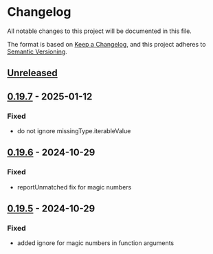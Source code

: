 # Changelog

All notable changes to this project will be documented in this file.

The format is based on [Keep a Changelog](https://keepachangelog.com/en/1.1.0/),
and this project adheres to [Semantic Versioning](https://semver.org/spec/v2.0.0.html).

## [Unreleased]

## [0.19.7] - 2025-01-12
### Fixed
- do not ignore missingType.iterableValue

## [0.19.6] - 2024-10-29
### Fixed
- reportUnmatched fix for magic numbers

## [0.19.5] - 2024-10-29
### Fixed
- added ignore for magic numbers in function arguments

[Unreleased]: https://github.com/efabrica-team/efabrica-phpstan-config/compare/0.19.7...master
[0.19.7]: https://github.com/efabrica-team/efabrica-phpstan-config/compare/0.19.6...0.19.7
[0.19.6]: https://github.com/efabrica-team/efabrica-phpstan-config/compare/0.19.5...0.19.6
[0.19.5]: https://github.com/efabrica-team/efabrica-phpstan-config/releases/tag/0.19.5

